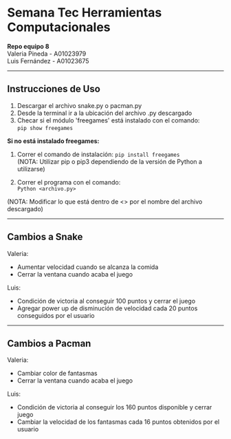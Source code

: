 # Semana Tec Herramientas Computacionales
**Repo equipo 8**  
Valeria Pineda - A01023979  
Luis Fernández - A01023675  

---

## Instrucciones de Uso
1. Descargar el archivo snake.py o pacman.py
2. Desde la terminal ir a la ubicación del archivo .py descargado
3. Checar si el módulo 'freegames' está instalado con el comando:  
  `pip show freegames`  

  **Si no está instalado freegames:**  
  1.  Correr  el comando de instalación:
    `pip install freegames`  
    (NOTA: Utilizar pip o pip3 dependiendo de la versión de Python a utilizarse)  

4. Correr el programa con el comando:  
  `Python <archivo.py>`  

(NOTA: Modificar lo que está dentro de <> por el nombre del archivo descargado)  

---

## Cambios a Snake
Valeria:  
- Aumentar velocidad cuando se alcanza la comida  
- Cerrar la ventana cuando acaba el juego  

Luis:  
- Condición de victoria al conseguir 100 puntos y cerrar el juego
- Agregar power up de disminución de velocidad cada 20 puntos conseguidos por el usuario  

---

## Cambios a Pacman
Valeria:  
- Cambiar color de fantasmas  
- Cerrar la ventana cuando acaba el juego  

Luis:  
- Condición de victoria al conseguir los 160 puntos disponible y cerrar juego  
- Cambiar la velocidad de los fantasmas cada 16 puntos obtenidos por el usuario  
